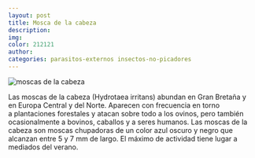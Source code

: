 ```yaml
---
layout: post
title: Mosca de la cabeza
description:
img:
color: 212121
author:
categories: parasitos-externos insectos-no-picadores
---
```

![moscas de la cabeza]({{site.baseurl}}/images/image6.png)

Las moscas de la cabeza (Hydrotaea irritans) abundan en Gran Bretaña y en Europa Central y del Norte. Aparecen con frecuencia en torno a plantaciones forestales y atacan sobre todo a los ovinos, pero también ocasionalmente a bovinos, caballos y a seres humanos. Las moscas de la cabeza son moscas chupadoras de un color azul oscuro y negro que alcanzan entre 5 y 7 mm de largo. El máximo de actividad tiene lugar a mediados del verano.
